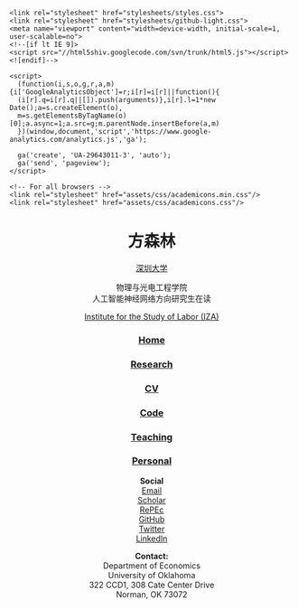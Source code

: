 <!doctype html>
<html>
  <head>
  <script src="https://use.fontawesome.com/baff6f55f5.js"></script>
    <meta charset="utf-8">
    <meta http-equiv="X-UA-Compatible" content="chrome=1">
    <title>方森林</title>

    <link rel="stylesheet" href="stylesheets/styles.css">
    <link rel="stylesheet" href="stylesheets/github-light.css">
    <meta name="viewport" content="width=device-width, initial-scale=1, user-scalable=no">
    <!--[if lt IE 9]>
    <script src="//html5shiv.googlecode.com/svn/trunk/html5.js"></script>
    <![endif]-->

    <script>
      (function(i,s,o,g,r,a,m){i['GoogleAnalyticsObject']=r;i[r]=i[r]||function(){
      (i[r].q=i[r].q||[]).push(arguments)},i[r].l=1*new Date();a=s.createElement(o),
      m=s.getElementsByTagName(o)[0];a.async=1;a.src=g;m.parentNode.insertBefore(a,m)
      })(window,document,'script','https://www.google-analytics.com/analytics.js','ga');

      ga('create', 'UA-29643011-3', 'auto');
      ga('send', 'pageview');
    </script>

    <!-- For all browsers -->
    <link rel="stylesheet" href="assets/css/academicons.min.css"/>
    <link rel="stylesheet" href="assets/css/academicons.css"/>

  </head>


<body>
    <div class="wrapper">
      <header>
        <h1>方森林</h1>
        <a href="https://www.szu.edu.cn">深圳大学</a></p>
        <p>物理与光电工程学院<br>人工智能神经网络方向研究生在读</p>
        <a href="http://legacy.iza.org/en/webcontent/personnel/photos/index_html?key=24155">Institute for the Study of Labor (IZA)</a></p>
    <h3><p class="view"><a href="https://github.com/forestfangsenlin/">Home</a></p></h3>
        <h3><p class="view"><a href="https://github.com/forestfangsenlin/forest/research.html">Research</a></p></h3>
    <h3><p class="view"><a href="https://github.com/forestfangsenlin/forest/research/CV.pdf">CV</a></p></h3>
        <h3><p class="view"><a href="https://github.com/forestfangsenlin/forest/code.html">Code</a></p></h3>
        <h3><p class="view"><a href="https://github.com/forestfangsenlin/forest/teaching.html">Teaching</a></p></h3>
        <h3><p class="view"><a href="https://github.com/forestfangsenlin/forest/personal.html">Personal</a></p></h3>
    <p class="view"><b>Social</b><br>
        <a href="mailto:ransom@ou.edu" class="author-social" target="_blank"><i class="fa fa-fw fa-envelope-square"></i> Email</a><br>
        <a href="https://scholar.google.com/citations?user=eohlTTcAAAAJ&hl=en" target="_blank"><i class="ai ai-fw ai-google-scholar-square"></i> Scholar</a><br>
        <a href="http://ideas.repec.org/f/pra541.html"><i class="fa fa-fw fa-share-alt-square"></i> RePEc</a><br>
        <a href="https://github.com/forestfangsenlin"><i class="fa fa-fw fa-github-square"></i> GitHub</a><br>
        <a href="http://twitter.com/tyleransom" class="author-social" target="_blank"><i class="fa fa-fw fa-twitter-square"></i> Twitter</a><br>
        <a href="http://linkedin.com/in/tyleransom" class="author-social" target="_blank"><i class="fa fa-fw fa-linkedin-square"></i> LinkedIn</a><br>
    <p><b>Contact:</b><br>Department of Economics<br>University of Oklahoma<br>322 CCD1, 308 Cate Center Drive<br>Norman, OK 73072</p>
      </header>
